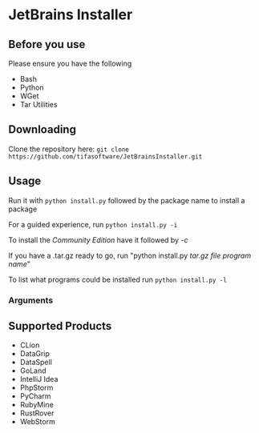 # JetBrains Installer
## Before you use
Please ensure you have the following
- Bash
- Python
- WGet
- Tar Utilities
## Downloading
Clone the repository here:
`git clone https://github.com/tifasoftware/JetBrainsInstaller.git`

## Usage
Run it with `python install.py` followed by the package name to install a package

For a guided experience, run `python install.py -i`

To install the *Community Edition* have it followed by *-c*

If you have a .tar.gz ready to go, run "python install.py *tar.gz file* *program name*"

To list what programs could be installed run `python install.py -l`



### Arguments

## Supported Products
- CLion
- DataGrip
- DataSpell
- GoLand
- IntelliJ Idea
- PhpStorm
- PyCharm
- RubyMine
- RustRover
- WebStorm

